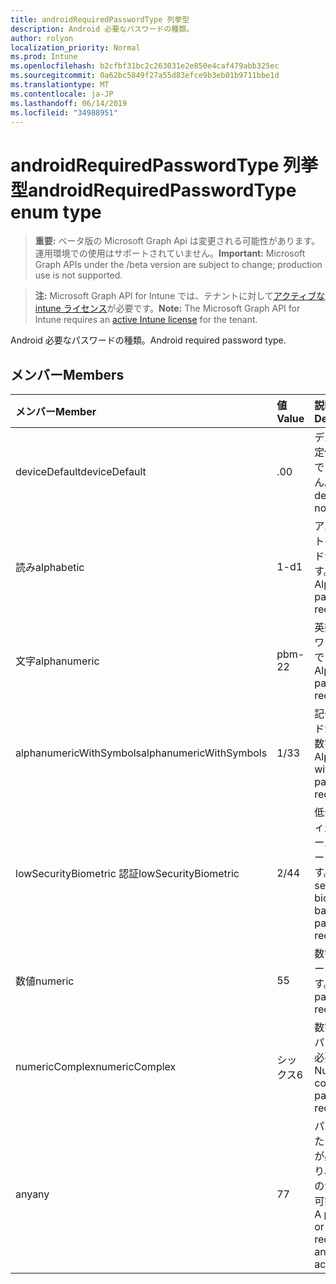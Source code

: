 ```yaml
---
title: androidRequiredPasswordType 列挙型
description: Android 必要なパスワードの種類。
author: rolyon
localization_priority: Normal
ms.prod: Intune
ms.openlocfilehash: b2cfbf31bc2c263031e2e850e4caf479abb325ec
ms.sourcegitcommit: 0a62bc5849f27a55d83efce9b3eb01b9711bbe1d
ms.translationtype: MT
ms.contentlocale: ja-JP
ms.lasthandoff: 06/14/2019
ms.locfileid: "34988951"
---
```

# <a name="androidrequiredpasswordtype-enum-type"></a><span data-ttu-id="170f3-103">androidRequiredPasswordType 列挙型</span><span class="sxs-lookup"><span data-stu-id="170f3-103">androidRequiredPasswordType enum type</span></span>

> <span data-ttu-id="170f3-104">**重要:** ベータ版の Microsoft Graph Api は変更される可能性があります。運用環境での使用はサポートされていません。</span><span class="sxs-lookup"><span data-stu-id="170f3-104">**Important:** Microsoft Graph APIs under the /beta version are subject to change; production use is not supported.</span></span>

> <span data-ttu-id="170f3-105">**注:** Microsoft Graph API for Intune では、テナントに対して[アクティブな intune ライセンス](https://go.microsoft.com/fwlink/?linkid=839381)が必要です。</span><span class="sxs-lookup"><span data-stu-id="170f3-105">**Note:** The Microsoft Graph API for Intune requires an [active Intune license](https://go.microsoft.com/fwlink/?linkid=839381) for the tenant.</span></span>

<span data-ttu-id="170f3-106">Android 必要なパスワードの種類。</span><span class="sxs-lookup"><span data-stu-id="170f3-106">Android required password type.</span></span>

## <a name="members"></a><span data-ttu-id="170f3-107">メンバー</span><span class="sxs-lookup"><span data-stu-id="170f3-107">Members</span></span>
|<span data-ttu-id="170f3-108">メンバー</span><span class="sxs-lookup"><span data-stu-id="170f3-108">Member</span></span>|<span data-ttu-id="170f3-109">値</span><span class="sxs-lookup"><span data-stu-id="170f3-109">Value</span></span>|<span data-ttu-id="170f3-110">説明</span><span class="sxs-lookup"><span data-stu-id="170f3-110">Description</span></span>|
|:---|:---|:---|
|<span data-ttu-id="170f3-111">deviceDefault</span><span class="sxs-lookup"><span data-stu-id="170f3-111">deviceDefault</span></span>|<span data-ttu-id="170f3-112">.0</span><span class="sxs-lookup"><span data-stu-id="170f3-112">0</span></span>|<span data-ttu-id="170f3-113">デバイスの既定値。意図的ではありません。</span><span class="sxs-lookup"><span data-stu-id="170f3-113">Device default value, no intent.</span></span>|
|<span data-ttu-id="170f3-114">読み</span><span class="sxs-lookup"><span data-stu-id="170f3-114">alphabetic</span></span>|<span data-ttu-id="170f3-115">1-d</span><span class="sxs-lookup"><span data-stu-id="170f3-115">1</span></span>|<span data-ttu-id="170f3-116">アルファベットのパスワードが必要です。</span><span class="sxs-lookup"><span data-stu-id="170f3-116">Alphabetic password required.</span></span>|
|<span data-ttu-id="170f3-117">文字</span><span class="sxs-lookup"><span data-stu-id="170f3-117">alphanumeric</span></span>|<span data-ttu-id="170f3-118">pbm-2</span><span class="sxs-lookup"><span data-stu-id="170f3-118">2</span></span>|<span data-ttu-id="170f3-119">英数字のパスワードが必要です。</span><span class="sxs-lookup"><span data-stu-id="170f3-119">Alphanumeric password required.</span></span>|
|<span data-ttu-id="170f3-120">alphanumericWithSymbols</span><span class="sxs-lookup"><span data-stu-id="170f3-120">alphanumericWithSymbols</span></span>|<span data-ttu-id="170f3-121">1/3</span><span class="sxs-lookup"><span data-stu-id="170f3-121">3</span></span>|<span data-ttu-id="170f3-122">記号パスワードが必要な英数字。</span><span class="sxs-lookup"><span data-stu-id="170f3-122">Alphanumeric with symbols password required.</span></span>|
|<span data-ttu-id="170f3-123">lowSecurityBiometric 認証</span><span class="sxs-lookup"><span data-stu-id="170f3-123">lowSecurityBiometric</span></span>|<span data-ttu-id="170f3-124">2/4</span><span class="sxs-lookup"><span data-stu-id="170f3-124">4</span></span>|<span data-ttu-id="170f3-125">低セキュリティ生体認証ベースのパスワードが必要です。</span><span class="sxs-lookup"><span data-stu-id="170f3-125">Low security biometrics based password required.</span></span>|
|<span data-ttu-id="170f3-126">数値</span><span class="sxs-lookup"><span data-stu-id="170f3-126">numeric</span></span>|<span data-ttu-id="170f3-127">5</span><span class="sxs-lookup"><span data-stu-id="170f3-127">5</span></span>|<span data-ttu-id="170f3-128">数字のパスワードが必要です。</span><span class="sxs-lookup"><span data-stu-id="170f3-128">Numeric password required.</span></span>|
|<span data-ttu-id="170f3-129">numericComplex</span><span class="sxs-lookup"><span data-stu-id="170f3-129">numericComplex</span></span>|<span data-ttu-id="170f3-130">シックス</span><span class="sxs-lookup"><span data-stu-id="170f3-130">6</span></span>|<span data-ttu-id="170f3-131">数字の複雑なパスワードが必要です。</span><span class="sxs-lookup"><span data-stu-id="170f3-131">Numeric complex password required.</span></span>|
|<span data-ttu-id="170f3-132">any</span><span class="sxs-lookup"><span data-stu-id="170f3-132">any</span></span>|<span data-ttu-id="170f3-133">7</span><span class="sxs-lookup"><span data-stu-id="170f3-133">7</span></span>|<span data-ttu-id="170f3-134">パスワードまたはパターンが必要であり、任意のものが受け入れ可能である。</span><span class="sxs-lookup"><span data-stu-id="170f3-134">A password or pattern is required, and any is acceptable.</span></span>|





